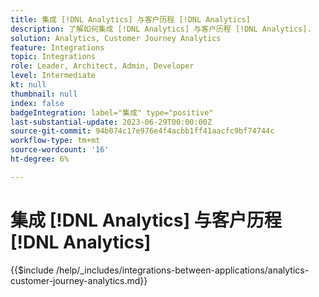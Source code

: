 ```yaml
---
title: 集成 [!DNL Analytics] 与客户历程 [!DNL Analytics]
description: 了解如何集成 [!DNL Analytics] 与客户历程 [!DNL Analytics].
solution: Analytics, Customer Journey Analytics
feature: Integrations
topic: Integrations
role: Leader, Architect, Admin, Developer
level: Intermediate
kt: null
thumbnail: null
index: false
badgeIntegration: label="集成" type="positive"
last-substantial-update: 2023-06-29T00:00:00Z
source-git-commit: 94b074c17e976e4f4acbb1ff41aacfc9bf74744c
workflow-type: tm+mt
source-wordcount: '16'
ht-degree: 6%

---
```



# 集成 [!DNL Analytics] 与客户历程 [!DNL Analytics]

{{$include /help/_includes/integrations-between-applications/analytics-customer-journey-analytics.md}}

